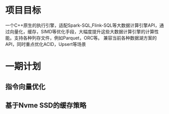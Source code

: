 # 项目目标

一个C++原生的执行引擎，适配Spark-SQL,Flink-SQL等大数据计算引擎API，通过向量化，缓存，SIMD等优化手段，大幅度提升这些大数据计算引擎的计算性能。支持各种列存文件，例如Parquet，ORC等。
兼容当前各种数据湖方案的API，同时重点优化ACID，Upsert等场景
# 一期计划
## 指令向量优化
## 基于Nvme SSD的缓存策略
